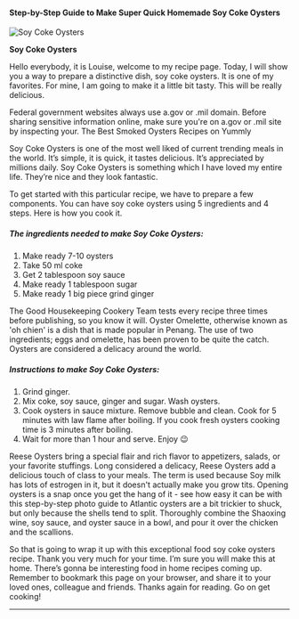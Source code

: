             

#### Step-by-Step Guide to Make Super Quick Homemade Soy Coke Oysters

![Soy Coke Oysters](https://img-global.cpcdn.com/recipes/b9e143d02519bc6a/751x532cq70/soy-coke-oysters-recipe-main-photo.jpg)

**Soy Coke Oysters**

Hello everybody, it is Louise, welcome to my recipe page. Today, I will show you a way to prepare a distinctive dish, soy coke oysters. It is one of my favorites. For mine, I am going to make it a little bit tasty. This will be really delicious.

Federal government websites always use a.gov or .mil domain. Before sharing sensitive information online, make sure you're on a.gov or .mil site by inspecting your. The Best Smoked Oysters Recipes on Yummly

Soy Coke Oysters is one of the most well liked of current trending meals in the world. It’s simple, it is quick, it tastes delicious. It’s appreciated by millions daily. Soy Coke Oysters is something which I have loved my entire life. They’re nice and they look fantastic.

To get started with this particular recipe, we have to prepare a few components. You can have soy coke oysters using 5 ingredients and 4 steps. Here is how you cook it.

##### The ingredients needed to make Soy Coke Oysters:

1.  Make ready 7-10 oysters
2.  Take 50 ml coke
3.  Get 2 tablespoon soy sauce
4.  Make ready 1 tablespoon sugar
5.  Make ready 1 big piece grind ginger

The Good Housekeeping Cookery Team tests every recipe three times before publishing, so you know it will. Oyster Omelette, otherwise known as 'oh chien' is a dish that is made popular in Penang. The use of two ingredients; eggs and omelette, has been proven to be quite the catch. Oysters are considered a delicacy around the world.

##### Instructions to make Soy Coke Oysters:

1.  Grind ginger.
2.  Mix coke, soy sauce, ginger and sugar. Wash oysters.
3.  Cook oysters in sauce mixture. Remove bubble and clean. Cook for 5 minutes with law flame after boiling. If you cook fresh oysters cooking time is 3 minutes after boiling.
4.  Wait for more than 1 hour and serve. Enjoy 😉

Reese Oysters bring a special flair and rich flavor to appetizers, salads, or your favorite stuffings. Long considered a delicacy, Reese Oysters add a delicious touch of class to your meals. The term is used because Soy milk has lots of estrogen in it, but it doesn't actually make you grow tits. Opening oysters is a snap once you get the hang of it - see how easy it can be with this step-by-step photo guide to Atlantic oysters are a bit trickier to shuck, but only because the shells tend to split. Thoroughly combine the Shaoxing wine, soy sauce, and oyster sauce in a bowl, and pour it over the chicken and the scallions.

So that is going to wrap it up with this exceptional food soy coke oysters recipe. Thank you very much for your time. I’m sure you will make this at home. There’s gonna be interesting food in home recipes coming up. Remember to bookmark this page on your browser, and share it to your loved ones, colleague and friends. Thanks again for reading. Go on get cooking!

* * *